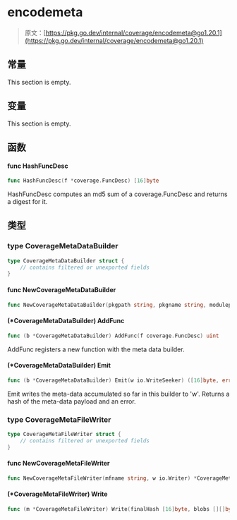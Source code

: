 # encodemeta

> 原文：[https://pkg.go.dev/internal/coverage/encodemeta@go1.20.1](https://pkg.go.dev/internal/coverage/encodemeta@go1.20.1)







  




## 常量 

This section is empty.

## 变量

This section is empty.

## 函数

#### func HashFuncDesc 

``` go
func HashFuncDesc(f *coverage.FuncDesc) [16]byte
```

HashFuncDesc computes an md5 sum of a coverage.FuncDesc and returns a digest for it.

## 类型

### type CoverageMetaDataBuilder 

``` go
type CoverageMetaDataBuilder struct {
	// contains filtered or unexported fields
}
```

#### func NewCoverageMetaDataBuilder 

``` go
func NewCoverageMetaDataBuilder(pkgpath string, pkgname string, modulepath string) (*CoverageMetaDataBuilder, error)
```

#### (*CoverageMetaDataBuilder) AddFunc 

``` go
func (b *CoverageMetaDataBuilder) AddFunc(f coverage.FuncDesc) uint
```

AddFunc registers a new function with the meta data builder.

#### (*CoverageMetaDataBuilder) Emit 

``` go
func (b *CoverageMetaDataBuilder) Emit(w io.WriteSeeker) ([16]byte, error)
```

Emit writes the meta-data accumulated so far in this builder to 'w'. Returns a hash of the meta-data payload and an error.

### type CoverageMetaFileWriter 

``` go
type CoverageMetaFileWriter struct {
	// contains filtered or unexported fields
}
```

#### func NewCoverageMetaFileWriter 

``` go
func NewCoverageMetaFileWriter(mfname string, w io.Writer) *CoverageMetaFileWriter
```

#### (*CoverageMetaFileWriter) Write 

``` go
func (m *CoverageMetaFileWriter) Write(finalHash [16]byte, blobs [][]byte, mode coverage.CounterMode, granularity coverage.CounterGranularity) error
```